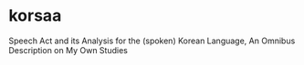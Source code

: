 # korsaa
Speech Act and its Analysis for the (spoken) Korean Language, An Omnibus Description on My Own Studies
